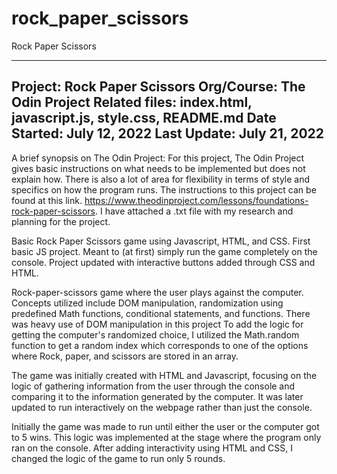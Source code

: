 # rock_paper_scissors

Rock Paper Scissors

------------------------------------------------------
Project: Rock Paper Scissors
Org/Course: The Odin Project
Related files: index.html, javascript.js, style.css, README.md
Date Started: July 12, 2022
Last Update: July 21, 2022
------------------------------------------------------

A brief synopsis on The Odin Project: For this project, The Odin Project gives basic instructions on what needs to be implemented but does not explain how. There is also a lot of area for flexibility in terms of style and specifics on how the program runs. The instructions to this project can be found at this link. https://www.theodinproject.com/lessons/foundations-rock-paper-scissors.
I have attached a .txt file with my research and planning for the project.  

Basic Rock Paper Scissors game using Javascript, HTML, and CSS. 
First basic JS project. Meant to (at first) simply run the game completely on the console. Project updated with interactive buttons added through CSS and HTML.

Rock-paper-scissors game where the user plays against the computer. Concepts utilized include DOM manipulation, randomization using predefined Math functions, conditional statements, and functions. There was heavy use of DOM manipulation in this project To add the logic for getting the computer's randomized choice, I utilized the Math.random function to get a random index which corresponds to one of the options where Rock, paper, and scissors are stored in an array. 

The game was initially created with HTML and Javascript, focusing on the logic of gathering information from the user through the console and comparing it to the information generated by the computer. It was later updated to run interactively on the webpage rather than just the console.

Initially the game was made to run until either the user or the computer got to 5 wins. This logic was implemented at the stage where the program only ran on the console. After adding interactivity using HTML and CSS, I changed the logic of the game to run only 5 rounds.